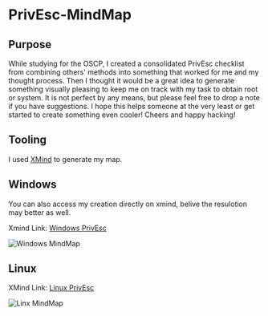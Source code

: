# PrivEsc-MindMap
## Purpose
While studying for the OSCP, I created a consolidated PrivEsc checklist from combining others' methods into something that worked for me and my thought process. Then I thought it would be a great idea to generate something visually pleasing to keep me on track with my task to obtain root or system. It is not perfect by any means, but please feel free to drop a note if you have suggestions. I hope this helps someone at the very least or get started to create something even cooler! Cheers and happy hacking!

## Tooling
I used [XMind](https://www.xmind.net/) to generate my map.

## Windows
You can also access my creation directly on xmind, belive the resulotion may better as well. 

Xmind Link: [Windows PrivEsc](http://www.xmind.net/m/YFFcN8)

![Windows MindMap](https://github.com/hxhBrofessor/PrivEsc-MindMap/blob/main/windows-mindMap.JPG)

## Linux 
XMind Link: [Linux PrivEsc](http://www.xmind.net/m/jR2UxW)

![Linx MindMap](https://github.com/hxhBrofessor/PrivEsc-MindMap/blob/main/Linux-Privesc.JPG)
